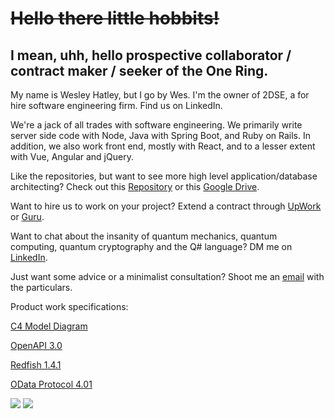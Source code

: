 # ~~Hello there little hobbits!~~ 

## I mean, uhh, hello prospective collaborator / contract maker / seeker of the One Ring.

My name is Wesley Hatley, but I go by Wes. I'm the owner of 2DSE, a for hire software engineering firm. Find us on LinkedIn.

We're a jack of all trades with software engineering. We primarily write server side code with Node, Java with Spring Boot, and Ruby on Rails. In addition, we also work front end, mostly with React, and to a lesser extent with Vue, Angular and jQuery.

Like the repositories, but want to see more high level application/database architecting? Check out this [Repository](https://github.com/parallelam/ArchitectPortfolio) or this [Google Drive](https://drive.google.com/drive/folders/1RwszXnoVjbXo6oje_YAMoC6-HKbxRHim?usp=sharing).

Want to hire us to work on your project? Extend a contract through [UpWork](https://www.upwork.com/fl/weshatley) or [Guru](https://www.guru.com/freelancers/wesley-hatley).

Want to chat about the insanity of quantum mechanics, quantum computing, quantum cryptography and the Q# language? DM me on [LinkedIn](https://www.linkedin.com/in/wesley-hatley/).

Just want some advice or a minimalist consultation? Shoot me an [email](mailto:weshatley@gmail.com?subject=[GitHub%20Message]) with the particulars.

Product work specifications:

[C4 Model Diagram](https://c4model.com/#Abstractions)

[OpenAPI 3.0](https://swagger.io/specification/)

[Redfish 1.4.1](https://www.dmtf.org/standards/redfish)

[OData Protocol 4.01](https://www.odata.org/documentation/)

![](https://github-readme-stats.vercel.app/api?username=parallelam&show_icons=true&count_private=true) ![](https://github-readme-stats.vercel.app/api/top-langs/?username=parallelam&layout=compact)

<!--
**parallelam/parallelam** is a ✨ _special_ ✨ repository because its `README.md` (this file) appears on your GitHub profile.

Here are some ideas to get you started:

- 🔭 I’m currently working on ...
- 🌱 I’m currently learning ...
- 👯 I’m looking to collaborate on ...
- 🤔 I’m looking for help with ...
- 💬 Ask me about ...
- 📫 How to reach me: ...
- 😄 Pronouns: ...
- ⚡ Fun fact: ...
-->
